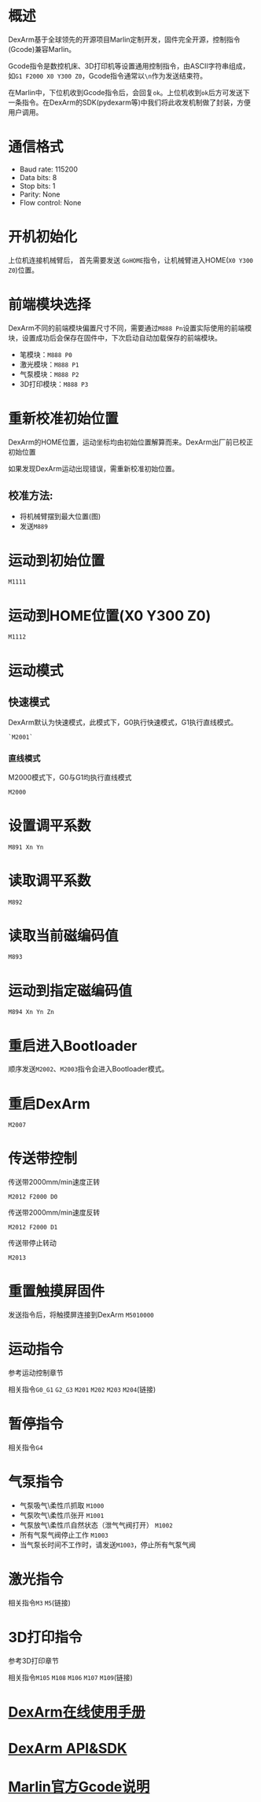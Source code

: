 # 概述
DexArm基于全球领先的开源项目Marlin定制开发，固件完全开源，控制指令(Gcode)兼容Marlin。

Gcode指令是数控机床、3D打印机等设置通用控制指令，由ASCII字符串组成，如`G1 F2000 X0 Y300 Z0`，Gcode指令通常以`\n`作为发送结束符。

在Marlin中，下位机收到Gcode指令后，会回复`ok`。上位机收到`ok`后方可发送下一条指令。在DexArm的SDK(pydexarm等)中我们将此收发机制做了封装，方便用户调用。

# 通信格式
- Baud rate: 115200
- Data bits: 8
- Stop bits: 1
- Parity: None
- Flow control: None

# 开机初始化
上位机连接机械臂后， 首先需要发送 `GoHOME`指令，让机械臂进入HOME(`X0 Y300 Z0`)位置。

# 前端模块选择
DexArm不同的前端模块偏置尺寸不同，需要通过`M888 Pn`设置实际使用的前端模块，设置成功后会保存在固件中，下次启动自动加载保存的前端模块。
- 笔模块：`M888 P0`
- 激光模块：`M888 P1`
- 气泵模块：`M888 P2`
- 3D打印模块：`M888 P3`

# 重新校准初始位置
DexArm的HOME位置，运动坐标均由初始位置解算而来。DexArm出厂前已校正初始位置

如果发现DexArm运动出现错误，需重新校准初始位置。

## 校准方法:
- 将机械臂摆到最大位置(图)
- 发送`M889`

# 运动到初始位置
```
M1111
```
# 运动到HOME位置(X0 Y300 Z0)
```
M1112
```

# 运动模式
## 快速模式
DexArm默认为快速模式，此模式下，G0执行快速模式，G1执行直线模式。
```
`M2001`
```
### 直线模式
M2000模式下，G0与G1均执行直线模式
```
M2000
```

# 设置调平系数
```
M891 Xn Yn
```
# 读取调平系数
```
M892
```
# 读取当前磁编码值
```
M893
```
# 运动到指定磁编码值
```
M894 Xn Yn Zn
```

# 重启进入Bootloader
顺序发送`M2002`、`M2003`指令会进入Bootloader模式。

# 重启DexArm
```
M2007
```

# 传送带控制
传送带2000mm/min速度正转
```
M2012 F2000 D0
```
传送带2000mm/min速度反转

`M2012 F2000 D1`

传送带停止转动

`M2013`

# 重置触摸屏固件
发送指令后，将触摸屏连接到DexArm
`M5010000`

# 运动指令
参考运动控制章节

相关指令`G0_G1` `G2_G3` `M201` `M202` `M203` `M204`(链接)

# 暂停指令
相关指令`G4`

# 气泵指令
- 气泵吸气\柔性爪抓取 `M1000`
- 气泵吹气\柔性爪张开 `M1001`
- 气泵放气\柔性爪自然状态（泄气气阀打开） `M1002`
- 所有气泵气阀停止工作 `M1003`
- 当气泵长时间不工作时，请发送`M1003`，停止所有气泵气阀

# 激光指令
相关指令`M3` `M5`(链接)

# 3D打印指令
参考3D打印章节

相关指令`M105` `M108` `M106` `M107` `M109`(链接)

# [DexArm在线使用手册](https://manual.rotrics.com/)

# [DexArm API&SDK](https://manual.rotrics.com/gcode/api-and-sdk)

# [Marlin官方Gcode说明](https://marlinfw.org/meta/gcode/)